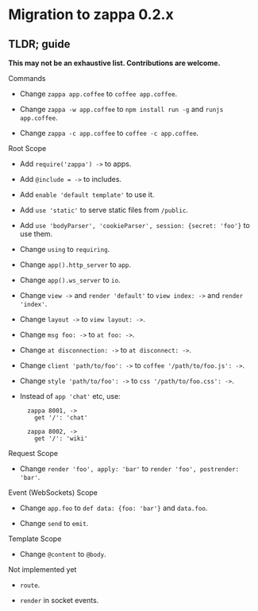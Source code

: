 # Migration to zappa 0.2.x

## TLDR; guide

**This may not be an exhaustive list. Contributions are welcome.**

Commands

- Change `zappa app.coffee` to `coffee app.coffee`.

- Change `zappa -w app.coffee` to `npm install run -g` and `runjs app.coffee`.

- Change `zappa -c app.coffee` to `coffee -c app.coffee`.

Root Scope

- Add `require('zappa') ->` to apps.

- Add `@include = ->` to includes.

- Add `enable 'default template'` to use it.

- Add `use 'static'` to serve static files from `/public`.

- Add `use 'bodyParser', 'cookieParser', session: {secret: 'foo'}` to use them.

- Change `using` to `requiring`.

- Change `app().http_server` to `app`.

- Change `app().ws_server` to `io`.

- Change `view ->` and `render 'default'` to `view index: ->` and `render 'index'`.

- Change `layout ->` to `view layout: ->`.

- Change `msg foo: ->` to `at foo: ->`.

- Change `at disconnection: ->` to `at disconnect: ->`.

- Change `client 'path/to/foo': ->` to `coffee '/path/to/foo.js': ->`.

- Change `style 'path/to/foo': ->` to `css '/path/to/foo.css': ->`.

- Instead of `app 'chat'` etc, use:

        zappa 8001, ->
          get '/': 'chat'
        
        zappa 8002, ->
          get '/': 'wiki'

Request Scope

- Change `render 'foo', apply: 'bar'` to `render 'foo', postrender: 'bar'`.

Event (WebSockets) Scope

- Change `app.foo` to `def data: {foo: 'bar'}` and `data.foo`.

- Change `send` to `emit`.

Template Scope

- Change `@content` to `@body`.

Not implemented yet

- `route`.

- `render` in socket events.